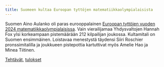 ```yaml
---
title: Suomeen kultaa Euroopan tyttöjen matematiikkaolympialaisista
---
```


Suomen Aino Aulanko oli paras eurooppalainen 
[Euroopan tyttöjen vuoden 2024 matematiikkaolympialaisissa](https://egmo2024.ge/).
Vain vierailijamaa Yhdysvaltojen Hannah Fox ylsi
korkeampaan pistemäärään 212 kilpailijan joukossa.
Kultamitali on Suomen ensimmäinen.
Loistavaa menestystä täydensi Siiri Roschier pronssimitalilla
ja joukkueen pistepottia kartuttivat myös Amelie Hao ja Minea Tiitinen.

[Tehtävät](https://www.egmo.org/egmos/egmo13/), [tulokset](https://www.egmo.org/egmos/egmo13/scoreboard/)
